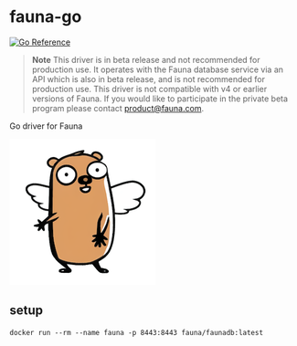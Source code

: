 # fauna-go

[![Go Reference](https://pkg.go.dev/badge/github.com/fauna/fauna-go.svg)](https://pkg.go.dev/github.com/fauna/fauna-go)

> **Note**
> This driver is in beta release and not recommended for production use. It operates with the Fauna database service via an API which is also in beta release, and is not recommended for production use. This driver is not compatible with v4 or earlier versions of Fauna. If you would like to participate in the private beta program please contact product@fauna.com.

Go driver for Fauna

![fauna-gopher](assets/fauna-gopher.png)

## setup

```shell
docker run --rm --name fauna -p 8443:8443 fauna/faunadb:latest
```
